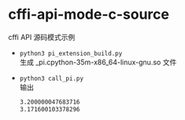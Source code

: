 # cffi-api-mode-c-source

cffi API 源码模式示例

- `python3 pi_extension_build.py`  
  生成 _pi.cpython-35m-x86_64-linux-gnu.so 文件
- `python3 call_pi.py`  
  输出
  
  ```bash
  3.200000047683716
  3.171600103378296
  ```
